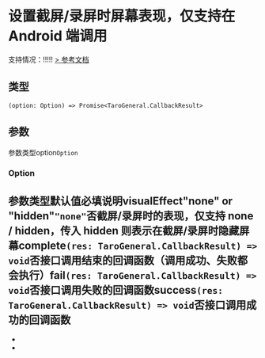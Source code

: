 # 设置截屏/录屏时屏幕表现，仅支持在 Android 端调用
支持情况：!!!!!
[> 参考文档
](https://developers.weixin.qq.com/miniprogram/dev/api/device/screen/wx.setVisualEffectOnCapture.html)
## 类型[​](setVisualEffectOnCapture.html#类型)
```tsx
(option: Option) => Promise<TaroGeneral.CallbackResult>
```

## 参数[​](setVisualEffectOnCapture.html#参数)
参数类型option`Option`
### Option[​](setVisualEffectOnCapture.html#option)
参数类型默认值必填说明visualEffect"none" or "hidden"`"none"`否截屏/录屏时的表现，仅支持 none / hidden，传入 hidden 则表示在截屏/录屏时隐藏屏幕complete`(res: TaroGeneral.CallbackResult) => void`否接口调用结束的回调函数（调用成功、失败都会执行）fail`(res: TaroGeneral.CallbackResult) => void`否接口调用失败的回调函数success`(res: TaroGeneral.CallbackResult) => void`否接口调用成功的回调函数
- 
- 

-
